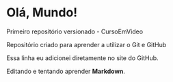 # Olá, Mundo!
 Primeiro repositório versionado - CursoEmVideo
 
 Repositório criado para aprender a utilizar o Git e GitHub

 Essa linha eu adicionei diretamente no site do GitHub.

 Editando e tentando aprender **Markdown**.

